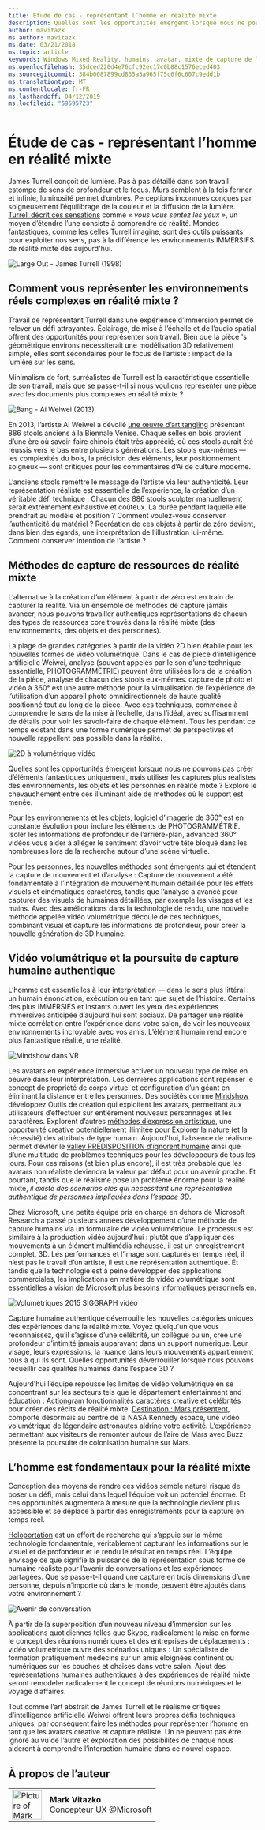```yaml
---
title: Étude de cas - représentant l’homme en réalité mixte
description: Quelles sont les opportunités émergent lorsque nous ne pouvons pas créer d’éléments fantastiques uniquement, mais utiliser les captures plus réalistes des environnements, les objets et les personnes en réalité mixte ?
author: mavitazk
ms.author: mavitazk
ms.date: 03/21/2018
ms.topic: article
keywords: Windows Mixed Reality, humains, avatar, mixte de capture de la réalité, volumétrique vidéo
ms.openlocfilehash: 35dced220d4e76cfc92ec17c0b88c1576eced403
ms.sourcegitcommit: 384b0087899cd835a3a965f75c6f6c607c9edd1b
ms.translationtype: MT
ms.contentlocale: fr-FR
ms.lasthandoff: 04/12/2019
ms.locfileid: "59595723"
---
```

# <a name="case-study---representing-humans-in-mixed-reality"></a>Étude de cas - représentant l’homme en réalité mixte

James Turrell conçoit de lumière. Pas à pas détaillé dans son travail estompe de sens de profondeur et le focus. Murs semblent à la fois fermer et infinie, luminosité permet d’ombres. Perceptions inconnues conçues par soigneusement l’équilibrage de la couleur et la diffusion de la lumière. [Turrell décrit ces sensations](http://www.sculpture.org/documents/scmag02/nov02/turrell/turrell.shtml) comme *« vous vous sentez les yeux »*, un moyen d’étendre l’une consiste à comprendre de réalité. Mondes fantastiques, comme les celles Turrell imagine, sont des outils puissants pour exploiter nos sens, pas à la différence les environnements IMMERSIFS de réalité mixte dès aujourd'hui.

![Large Out - James Turrell (1998)](images/wide-out-james-turrell.jpg)

## <a name="how-do-you-represent-complex-real-world-environments-in-mixed-reality"></a>Comment vous représenter les environnements réels complexes en réalité mixte ?

Travail de représentant Turrell dans une expérience d’immersion permet de relever un défi attrayantes. Éclairage, de mise à l’échelle et de l’audio spatial offrent des opportunités pour représenter son travail. Bien que la pièce 's géométrique environs nécessiterait une modélisation 3D relativement simple, elles sont secondaires pour le focus de l’artiste : impact de la lumière sur les sens.

Minimalism de fort, surréalistes de Turrell est la caractéristique essentielle de son travail, mais que se passe-t-il si nous voulions représenter une pièce avec les documents plus complexes en réalité mixte ?

![Bang - Ai Weiwei (2013)](images/bang-ai-weiwie.jpg)

En 2013, l’artiste Ai Weiwei a dévoilé [une œuvre d’art tangling](http://www.designboom.com/art/ai-weiwei-bang-installation-at-venice-art-biennale-2013/) présentant 886 stools anciens à la Biennale Venise. Chaque selles en bois provient d’une ère où savoir-faire chinois était très apprécié, où ces stools aurait été réussis vers le bas entre plusieurs générations. Les stools eux-mêmes — les complexités du bois, la précision des éléments, leur positionnement soigneux — sont critiques pour les commentaires d’Ai de culture moderne.

L’anciens stools remettre le message de l’artiste via leur authenticité. Leur représentation réaliste est essentielle de l’expérience, la création d’un véritable défi technique : Chacun des 886 stools sculpter manuellement serait extrêmement exhaustive et coûteux. La durée pendant laquelle elle prendrait au modèle et position ? Comment voulez-vous conserver l’authenticité du matériel ? Recréation de ces objets à partir de zéro devient, dans bien des égards, une interprétation de l’illustration lui-même. Comment conserver intention de l’artiste ?

## <a name="methods-of-capturing-mixed-reality-assets"></a>Méthodes de capture de ressources de réalité mixte

L’alternative à la création d’un élément à partir de zéro est en train de capturer la réalité. Via un ensemble de méthodes de capture jamais avancer, nous pouvons travailler authentiques représentations de chacun des types de ressources core trouvés dans la réalité mixte (des environnements, des objets et des personnes).

La plage de grandes catégories à partir de la vidéo 2D bien établie pour les nouvelles formes de vidéo volumétrique. Dans le cas de pièce d’intelligence artificielle Weiwei, analyse (souvent appelés par le son d’une technique essentielle, PHOTOGRAMMÉTRIE) peuvent être utilisées lors de la création de la pièce, analyse de chacun des stools eux-mêmes. capture de photo et vidéo à 360° est une autre méthode pour la virtualisation de l’expérience de l’utilisation d’un appareil photo omnidirectionnels de haute qualité positionné tout au long de la pièce. Avec ces techniques, commence à comprendre le sens de la mise à l’échelle, dans l’idéal, avec suffisamment de détails pour voir les savoir-faire de chaque élément. Tous les pendant ce temps existant dans une forme numérique permet de perspectives et nouvelle rappellent pas possible dans la réalité.

![2D à volumétrique vidéo](images/2d-to-volumetric-video.png)

Quelles sont les opportunités émergent lorsque nous ne pouvons pas créer d’éléments fantastiques uniquement, mais utiliser les captures plus réalistes des environnements, les objets et les personnes en réalité mixte ? Explore le chevauchement entre ces illuminant aide de méthodes où le support est menée.

Pour les environnements et les objets, logiciel d’imagerie de 360° est en constante évolution pour inclure les éléments de PHOTOGRAMMÉTRIE. Isoler les informations de profondeur de l’arrière-plan, advanced 360° vidéos vous aider à alléger le sentiment d’avoir votre tête bloqué dans les nombreuses lors de la recherche autour d’une scène virtuelle.

Pour les personnes, les nouvelles méthodes sont émergents qui et étendent la capture de mouvement et d’analyse : Capture de mouvement a été fondamentale à l’intégration de mouvement humain détaillée pour les effets visuels et cinématiques caractères, tandis que l’analyse a avancé pour capturer des visuels de humaines détaillées, par exemple les visages et les mains. Avec des améliorations dans la technologie de rendu, une nouvelle méthode appelée vidéo volumétrique découle de ces techniques, combinant visual et capture les informations de profondeur, pour créer la nouvelle génération de 3D humaine.

## <a name="volumetric-video-and-the-pursuit-of-authentic-human-capture"></a>Vidéo volumétrique et la poursuite de capture humaine authentique

L’homme est essentielles à leur interprétation — dans le sens plus littéral : un humain énonciation, exécution ou en tant que sujet de l’histoire. Certains des plus IMMERSIFS et instants ouvert les yeux des expériences immersives anticipée d’aujourd'hui sont sociaux. De partager une réalité mixte corrélation entre l’expérience dans votre salon, de voir les nouveaux environnements incroyable avec vos amis. L’élément humain rend encore plus fantastique réalité, une réalité.

![Mindshow dans VR](images/mindshow-in-vr-640px.jpg)

Les avatars en expérience immersive activer un nouveau type de mise en oeuvre dans leur interprétation. Les dernières applications sont repenser le concept de propriété de corps virtuel et configuration d’un géant en éliminant la distance entre les personnes. Des sociétés comme [Mindshow](http://mindshow.com/) développez Outils de création qui exploitent les avatars, permettant aux utilisateurs d’effectuer sur entièrement nouveaux personnages et les caractères. Explorent d’autres [méthodes d’expression artistique](https://en.wikipedia.org/wiki/Uncanny_valley), une opportunité creative potentiellement illimitée pour Explorer la nature (et la nécessité) des attributs de type humain. Aujourd'hui, l’absence de réalisme permet d’éviter le [valley PRÉDISPOSITION d’ignorent humaine](https://en.wikipedia.org/wiki/Uncanny_valley) ainsi que d’une multitude de problèmes techniques pour les développeurs de tous les jours. Pour ces raisons (et bien plus encore), il est très probable que les avatars non réaliste deviendra la valeur par défaut pour un avenir proche. Et pourtant, tandis que le réalisme pose un problème énorme pour la réalité mixte, *il existe des scénarios clés qui nécessitent une représentation authentique de personnes impliquées dans l’espace 3D*.

Chez Microsoft, une petite équipe pris en charge en dehors de Microsoft Research a passé plusieurs années développement d’une méthode de capture humains via un formulaire de vidéo volumétrique. Le processus est similaire à la production vidéo aujourd'hui : plutôt que d’appliquer des mouvements à un élément multimédia rehaussé, il est un enregistrement complet, 3D. Les performances et l’image sont capturés en temps réel, il n’est pas le travail d’un artiste, il est une représentation authentique. Et tandis que la technologie est à peine développer des applications commerciales, les implications en matière de vidéo volumétrique sont essentielles à [vision de Microsoft plus besoins informatiques personnels en](https://www.youtube.com/watch?v=tcyj-_IEWt8).

![Volumétriques 2015 SIGGRAPH vidéo](images/volumetric-video-siggraph-2015.gif)

Capture humaine authentique déverrouille les nouvelles catégories uniques des expériences dans la réalité mixte. Voyez quelqu'un que vous reconnaissez, qu’il s’agisse d’une célébrité, un collègue ou un, crée une profondeur d’intimité jamais auparavant dans un support numérique. Leur visage, leurs expressions, la nuance dans leurs mouvements appartiennent tous à qui ils sont. Quelles opportunités déverrouiller lorsque nous pouvons recueillir ces qualités humaines dans l’espace 3D ?

Aujourd'hui l’équipe repousse les limites de vidéo volumétrique en se concentrant sur les secteurs tels que le département entertainment and éducation : [Actiongram](https://www.microsoft.com/p/actiongram/9nblggh5ftmt) fonctionnalités caractères creative et [célébrités](https://www.youtube.com/watch?v=BwWueXlsOrA) pour créer des récits de réalité mixte. [Destination : Mars présentent](https://www.jpl.nasa.gov/news/news.php?feature=6220), comporte désormais au centre de la NASA Kennedy espace, une vidéo volumétrique de légendaire astronautes aldrine votre activité. L’expérience permettant aux visiteurs de remonter autour de l’aire de Mars avec Buzz présente la poursuite de colonisation humaine sur Mars.

## <a name="humans-are-fundamental-to-mixed-reality"></a>L’homme est fondamentaux pour la réalité mixte

Conception des moyens de rendre ces vidéos semble naturel risque de poser un défi, mais celui dans lequel l’équipe voit un potentiel énorme. Et ces opportunités augmentera à mesure que la technologie devient plus accessible et se déplace à partir des enregistrements pour la capture en temps réel.

[Holoportation](https://www.microsoft.com/en-us/research/project/holoportation-3/) est un effort de recherche qui s’appuie sur la même technologie fondamentale, véritablement capturant les informations sur le visuel et de profondeur et le rendu le résultat en temps réel. L’équipe envisage ce que signifie la puissance de la représentation sous forme de humaine réaliste pour l’avenir de conversations et les expériences partagées. Que se passe-t-il quand une capture en trois dimensions d’une personne, depuis n’importe où dans le monde, peuvent être ajoutés dans votre environnement ?

![Avenir de conversation](images/girl-with-dress.jpg)

À partir de la superposition d’un nouveau niveau d’immersion sur les applications quotidiennes telles que Skype, radicalement la mise en forme le concept des réunions numériques et des entreprises de déplacements : vidéo volumétrique ouvre des scénarios uniques : Un spécialiste de formation pratiquement médecins sur un amis éloignées continent ou numériques sur les couches et chaises dans votre salon. Ajout des représentations humaines authentiques à des expériences de réalité mixte seront remodeler radicalement le concept de réunions numériques et le voyage d’affaires.

Tout comme l’art abstrait de James Turrell et le réalisme critiques d’intelligence artificielle Weiwei offrent leurs propres défis techniques uniques, par conséquent faire les méthodes pour représenter l’homme en tant que les avatars creative et capture réaliste. Un ne peuvent pas être ignoré au vu de l’autre et exploration des possibilités de chaque nous aideront à comprendre l’interaction humaine dans ce nouvel espace.

## <a name="about-the-author"></a>À propos de l’auteur

<table style="border-collapse:collapse" padding-left="0px">
<tr>
<td style="border-style: none" width="60"><img alt="Picture of Mark Vitazko" width="60" height="60" src="images/mark-vitazko.jpg"></td>
<td style="border-style: none"><b>Mark Vitazko</b><br>Concepteur UX @Microsoft</td>
</tr>
</table>
